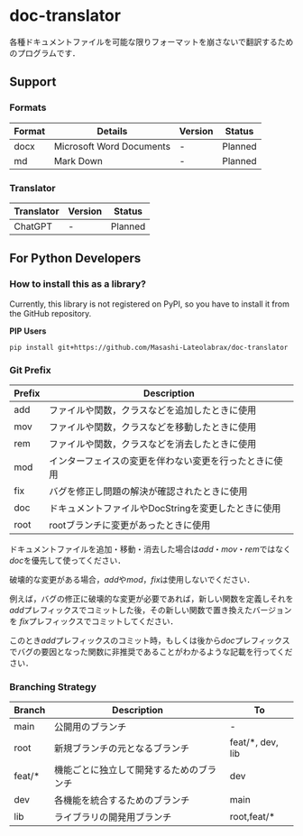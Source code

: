 # doc-translator

各種ドキュメントファイルを可能な限りフォーマットを崩さないで翻訳するためのプログラムです．

## Support

### Formats

| Format | Details                  | Version | Status  |
|--------|--------------------------|---------|---------|
| docx   | Microsoft Word Documents | -       | Planned |
| md     | Mark Down                | -       | Planned |

### Translator

| Translator | Version | Status  |
|------------|---------|---------|
| ChatGPT    | -       | Planned |

## For Python Developers

### How to install this as a library?

Currently, this library is not registered on PyPI, so you have to install it from the GitHub repository.

**PIP Users**

```commandline
pip install git+https://github.com/Masashi-Lateolabrax/doc-translator
```

### Git Prefix

| Prefix | Description                    |
|--------|--------------------------------|
| add    | ファイルや関数，クラスなどを追加したときに使用        |
| mov    | ファイルや関数，クラスなどを移動したときに使用        |
| rem    | ファイルや関数，クラスなどを消去したときに使用        |
| mod    | インターフェイスの変更を伴わない変更を行ったときに使用    |
| fix    | バグを修正し問題の解決が確認されたときに使用         |
| doc    | ドキュメントファイルやDocStringを変更したときに使用 |
| root   | rootブランチに変更があったときに使用           |

ドキュメントファイルを追加・移動・消去した場合は*add*・*mov*・*rem*ではなく*doc*を優先して使ってください．

破壊的な変更がある場合，*add*や*mod*，*fix*は使用しないでください．

例えば，バグの修正に破壊的な変更が必要であれば，新しい関数を定義しそれを*add*プレフィックスでコミットした後，その新しい関数で置き換えたバージョンを
*fix*プレフィックスでコミットしてください．

このとき*add*プレフィックスのコミット時，もしくは後から*doc*プレフィックスでバグの要因となった関数に非推奨であることがわかるような記載を行ってください．

### Branching Strategy

| Branch | Description          | To               |
|--------|----------------------|------------------|
| main   | 公開用のブランチ             | -                |
| root   | 新規ブランチの元となるブランチ      | feat/*, dev, lib |
| feat/* | 機能ごとに独立して開発するためのブランチ | dev              |
| dev    | 各機能を統合するためのブランチ      | main             |
| lib    | ライブラリの開発用ブランチ        | root,feat/*      |